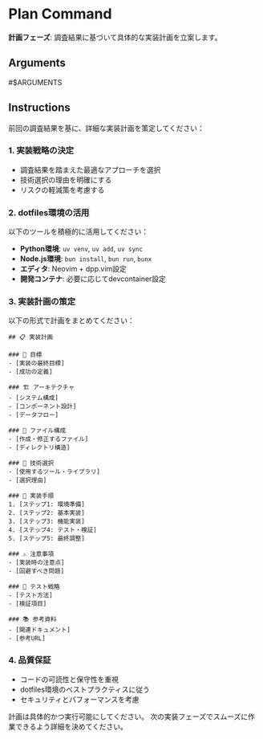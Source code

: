 # Plan Command

**計画フェーズ**: 調査結果に基づいて具体的な実装計画を立案します。

## Arguments

#$ARGUMENTS

## Instructions

前回の調査結果を基に、詳細な実装計画を策定してください：

### 1. 実装戦略の決定

- 調査結果を踏まえた最適なアプローチを選択
- 技術選択の理由を明確にする
- リスクの軽減策を考慮する

### 2. dotfiles環境の活用

以下のツールを積極的に活用してください：

- **Python環境**: `uv venv`, `uv add`, `uv sync`
- **Node.js環境**: `bun install`, `bun run`, `bunx`
- **エディタ**: Neovim + dpp.vim設定
- **開発コンテナ**: 必要に応じてdevcontainer設定

### 3. 実装計画の策定

以下の形式で計画をまとめてください：

```
## 📋 実装計画

### 🎯 目標
- [実装の最終目標]
- [成功の定義]

### 🏗️ アーキテクチャ
- [システム構成]
- [コンポーネント設計]
- [データフロー]

### 📁 ファイル構成
- [作成・修正するファイル]
- [ディレクトリ構造]

### 🔧 技術選択
- [使用するツール・ライブラリ]
- [選択理由]

### 📝 実装手順
1. [ステップ1: 環境準備]
2. [ステップ2: 基本実装]
3. [ステップ3: 機能実装]
4. [ステップ4: テスト・検証]
5. [ステップ5: 最終調整]

### ⚠️ 注意事項
- [実装時の注意点]
- [回避すべき問題]

### 🧪 テスト戦略
- [テスト方法]
- [検証項目]

### 📚 参考資料
- [関連ドキュメント]
- [参考URL]
```

### 4. 品質保証

- コードの可読性と保守性を重視
- dotfiles環境のベストプラクティスに従う
- セキュリティとパフォーマンスを考慮

計画は具体的かつ実行可能にしてください。
次の実装フェーズでスムーズに作業できるよう詳細を決めてください。
